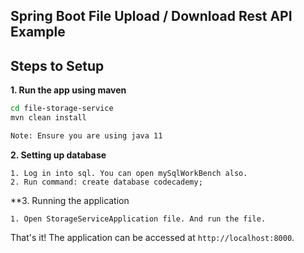 ## Spring Boot File Upload / Download Rest API Example

## Steps to Setup


**1. Run the app using maven**

```bash
cd file-storage-service
mvn clean install

Note: Ensure you are using java 11
```

**2. Setting up database**

    1. Log in into sql. You can open mySqlWorkBench also.
    2. Run command: create database codecademy;

**3. Running the application

    1. Open StorageServiceApplication file. And run the file.

That's it! The application can be accessed at `http://localhost:8000`.
